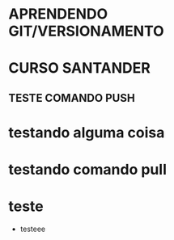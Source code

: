 # APRENDENDO GIT/VERSIONAMENTO
# CURSO SANTANDER
## TESTE COMANDO PUSH

# testando alguma coisa
# testando comando pull
# teste


* testeee
